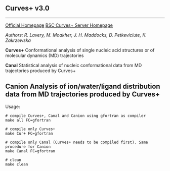 ## Curves+ v3.0

---

[Official Homepage](https://bisi.ibcp.fr/tools/curves_plus/index.html)
[BSC Curves+ Server Homepage](http://curvesplus.bsc.es/misc)

_Authors: R. Lavery, M. Moakher, J. H. Maddocks, D. Petkeviciute, K. Zakrzewska_

**Curves+**
Conformational analysis of single nucleic acid structures or of molecular dynamics (MD) trajectories

**Canal**
Statistical analysis of nucleic conformational data from MD trajectories produced by Curves+

**Canion**
Analysis of ion/water/ligand distribution data from MD trajectories produced by Curves+
---

Usage:

    # compile Curves+, Canal and Canion using gfortran as compiler
    make all FC=gfortran 

    # compile only Curves+
    make Cur+ FC=gfortran
    
    # compile only Canal (Curves+ needs to be compiled first). Same procedure for Canion
    make Canal FC=gfortran

    # clean 
    make clean
